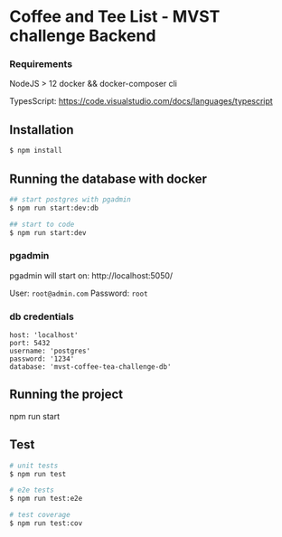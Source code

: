 # Coffee and Tee List - MVST challenge Backend

### Requirements

NodeJS > 12
docker && docker-composer cli

TypesScript: https://code.visualstudio.com/docs/languages/typescript

## Installation

```bash
$ npm install
```

## Running the database with docker

```bash
## start postgres with pgadmin
$ npm run start:dev:db

## start to code
$ npm run start:dev
```

### pgadmin

pgadmin will start on: http://localhost:5050/

User: `root@admin.com`
Password: `root`

### db credentials

```
host: 'localhost'
port: 5432
username: 'postgres'
password: '1234'
database: 'mvst-coffee-tea-challenge-db'
```

## Running the project

npm run start

## Test

```bash
# unit tests
$ npm run test

# e2e tests
$ npm run test:e2e

# test coverage
$ npm run test:cov
```

